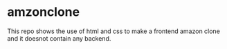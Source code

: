 # amzonclone
This repo shows the use of html and css to make a frontend amazon clone and it doesnot contain any backend.
